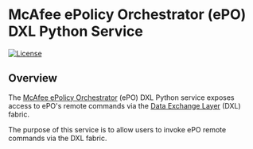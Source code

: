 # McAfee ePolicy Orchestrator (ePO) DXL Python Service
[![License](https://img.shields.io/badge/License-Apache%202.0-blue.svg)](https://opensource.org/licenses/Apache-2.0)

## Overview

The [McAfee ePolicy Orchestrator](https://www.mcafee.com/us/products/epolicy-orchestrator.aspx) (ePO) DXL Python
service exposes access to ePO's remote commands via the [Data Exchange Layer](http://www.mcafee.com/us/solutions/data-exchange-layer.aspx) (DXL) fabric.

The purpose of this service is to allow users to invoke ePO remote commands via the DXL fabric.

